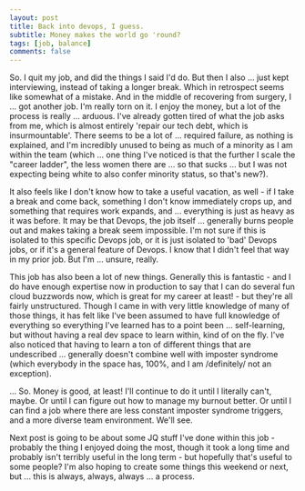 ```yaml
---
layout: post
title: Back into devops, I guess.
subtitle: Money makes the world go 'round?
tags: [job, balance]
comments: false
---
```


So. I quit my job, and did the things I said I'd do. But then I also ... just kept interviewing, instead of taking a longer break. Which in retrospect seems like somewhat of a mistake. And in the middle of recovering from surgery, I ... got another job.
I'm really torn on it. I enjoy the money, but a lot of the process is really ... arduous. I've already gotten tired of what the job asks from me, which is almost entirely 'repair our tech debt, which is insurmountable'. There seems to be a lot of ... required failure, as nothing is explained, and I'm incredibly unused to being as much of a minority as I am within the team (which ... one thing I've noticed is that the further I scale the "career ladder", the less women there are ... so that sucks ... but I was not expecting being white to also confer minority status, so that's new?).

It also feels like I don't know how to take a useful vacation, as well - if I take a break and come back, something I don't know immediately crops up, and something that requires work expands, and ... everything is just as heavy as it was before. It may be that Devops, the job itself ... generally burns people out and makes taking a break seem impossible. I'm not sure if this is isolated to this specific Devops job, or it is just isolated to 'bad' Devops jobs, or if it's a general feature of Devops. I know that I didn't feel that way in my prior job. But I'm ... unsure, really.

This job has also been a lot of new things. Generally this is fantastic - and I do have enough expertise now in production to say that I can do several fun cloud buzzwords now, which is great for my career at least! - but they're all fairly unstructured. Though I came in with very little knowledge of many of those things, it has felt like I've been assumed to have full knowledge of everything so everything I've learned has to a point been ... self-learning, but without having a real dev space to learn within, kind of on the fly. I've also noticed that having to learn a ton of different things that are undescribed ... generally doesn't combine well with imposter syndrome (which everybody in the space has, 100%, and I am /definitely/ not an exception).

... So. Money is good, at least! I'll continue to do it until I literally can't, maybe. Or until I can figure out how to manage my burnout better. Or until I can find a job where there are less constant imposter syndrome triggers, and a more diverse team environment. We'll see.

Next post is going to be about some JQ stuff I've done within this job - probably the thing I enjoyed doing the most, though it took a long time and probably isn't terribly useful in the long term - but hopefully that's useful to some people? I'm also hoping to create some things this weekend or next, but ... this is always,
always,
always ...
a process.
